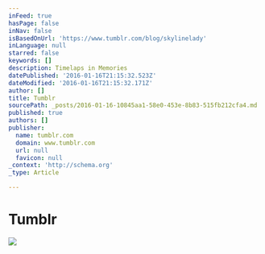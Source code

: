 ```yaml
---
inFeed: true
hasPage: false
inNav: false
isBasedOnUrl: 'https://www.tumblr.com/blog/skylinelady'
inLanguage: null
starred: false
keywords: []
description: Timelaps in Memories
datePublished: '2016-01-16T21:15:32.523Z'
dateModified: '2016-01-16T21:15:32.171Z'
author: []
title: Tumblr
sourcePath: _posts/2016-01-16-10845aa1-58e0-453e-8b83-515fb212cfa4.md
published: true
authors: []
publisher:
  name: tumblr.com
  domain: www.tumblr.com
  url: null
  favicon: null
_context: 'http://schema.org'
_type: Article

---
```

# Tumblr
![](https://45.media.tumblr.com/08230462836396b504b2ca98f5f22fca/tumblr_nq9lwte4QL1rx4e71o1_500.gif)